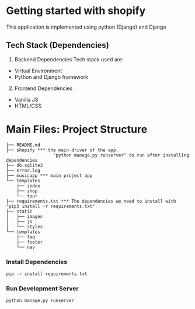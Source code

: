 # Getting started with shopify
This application is implemented using python (Django) and Django

## Tech Stack (Dependencies)
1. Backend Dependencies
Tech stack used are:
- Virtual Environment
- Python and Django framework

2. Frontend Dependencies
- Vanilla JS
- HTML/CSS

# Main Files: Project Structure

```
├── README.md
├── shopify *** the main driver of the app.
                  "python manage.py runserver" to run after installing dependencies
├── db.sqlite3
├── error.log
├── musicapp *** main project app
└── templates
    ├── index
    ├── shop
    └── tour
├── requirements.txt *** The dependencies we need to install with "pip3 install -r requirements.txt"
├── static
│   ├── images 
│   ├── js
│   └── styles
└── templates
    ├── faq
    ├── footer
    └── nav
```
### Install Dependencies

```
pip -r install requirements.txt 
```
### Run Development Server

```
python manage.py runserver
```
